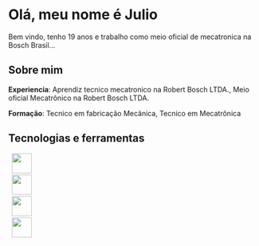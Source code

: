 # Olá, meu nome é Julio
Bem vindo, tenho 19 anos e trabalho como meio oficial de mecatronica na Bosch Brasil...

## Sobre mim
**Experiencia**: Aprendiz tecnico mecatronico na Robert Bosch LTDA., Meio oficial Mecatrônico na Robert Bosch LTDA.

**Formação**: Tecnico em fabricação Mecânica, Tecnico em Mecatrônica


## Tecnologias e ferramentas
<code> <img Width=40px 
src="https://cdn.jsdelivr.net/gh/devicons/devicon@latest/icons/python/python-original.svg" /> </code>
<code> <img Width=40px 
src="https://cdn.jsdelivr.net/gh/devicons/devicon@latest/icons/qt/qt-original.svg" /> </code>
<code> <img Width=40px 
src="https://cdn.jsdelivr.net/gh/devicons/devicon@latest/icons/raspberrypi/raspberrypi-original.svg" /> </code>
<code> <img Width=40px 
src="https://cdn.jsdelivr.net/gh/devicons/devicon@latest/icons/arduino/arduino-original.svg" /> </code>
          
          
          
          
